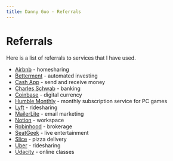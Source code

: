 ```yaml
---
title: Danny Guo · Referrals
---
```


# Referrals

Here is a list of referrals to services that I have used.

* [Airbnb](https://www.airbnb.com/c/dannyg100) - homesharing
* [Betterment](https://www.betterment.com/invite/dannyguo) - automated investing
* [Cash App](https://cash.me/app/SBKNMPW) - send and receive money
* [Charles Schwab](https://www.schwab.com/public/schwab/nn/promo/refer-prospect.html?refrid=REFER6EUMBVXT) - banking
* [Coinbase](https://www.coinbase.com/join/598e3a0f40ca84019011cd2e) - digital currency
* [Humble Monthly](https://www.humblebundle.com/monthly?refc=iN5E0k) - monthly subscription service for PC games
* [Lyft](https://www.lyft.com/i/DANNY335061) - ridesharing
* [MailerLite](https://www.mailerlite.com/invite/66d31012752c5) - email marketing
* [Notion](https://www.notion.so/?r=05fb7cfe3ba74ade80f59ad1601f0f98) - workspace
* [Robinhood](http://share.robinhood.com/dannyg60) - brokerage
* [SeatGeek](https://sg.app.link/HVWIlNTTwQ?s=copy&p=web) - live entertainment
* [Slice](https://refer.slicelife.com/x/5KY6gB) - pizza delivery
* [Uber](https://www.uber.com/invite/uberdguo) - ridesharing
* [Udacity](https://share.udacity.com/x/jaxiT5) - online classes
